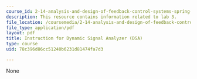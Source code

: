```yaml
---
course_id: 2-14-analysis-and-design-of-feedback-control-systems-spring-2014
description: This resource contains information related to lab 3.
file_location: /coursemedia/2-14-analysis-and-design-of-feedback-control-systems-spring-2014/78c396d86cc51240b6231d81474fa7d3_MIT2_14S14_DSA_Ins.pdf
file_type: application/pdf
layout: pdf
title: Instruction for Dynamic Signal Analyzer (DSA)
type: course
uid: 78c396d86cc51240b6231d81474fa7d3

---
```

None